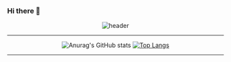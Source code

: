 ### Hi there 👋

<!--
**asd200df/asd200df** is a ✨ _special_ ✨ repository because its `README.md` (this file) appears on your GitHub profile.

Here are some ideas to get you started:

- 🔭 I’m currently working on ...
- 🌱 I’m currently learning ...
- 👯 I’m looking to collaborate on ...
- 🤔 I’m looking for help with ...
- 💬 Ask me about ...
- 📫 How to reach me: ...
- 😄 Pronouns: ...
- ⚡ Fun fact: ...
-->

<div align=center>
  
![header](https://capsule-render.vercel.app/api?type=waving&color=FECC00&height=300&section=header&text=Welcome%20To%20My%20Github%20&fontSize=50&fontColor=ffffff)
  
  <hr>
  
![Anurag's GitHub stats](https://github-readme-stats.vercel.app/api?username=asd200df&show_icons=true&theme=gruvbox)
[![Top Langs](https://github-readme-stats.vercel.app/api/top-langs/?username=asd200df&layout=compact&theme=gruvbox)](https://github.com/anuraghazra/github-readme-stats)
<hr>

</div>



